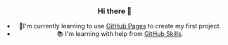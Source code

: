 <header>

<!--
  <<< Author notes: Course header >>>
  Include a 1280×640 image, course title in sentence case, and a concise description in emphasis.
  In your repository settings: enable template repository, add your 1280×640 social image, auto delete head branches.
  Add your open source license, GitHub uses MIT license.
-->

### Hi there 👋
- 🌱I'm currently learning to use [GitHub Pages](https://pages.github.com/) to create my first project.
- 📚 I'm learning with help from [GitHub Skills](https://github.com/).
